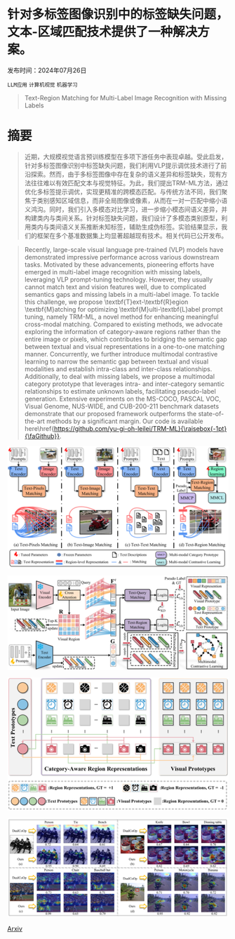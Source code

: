 # 针对多标签图像识别中的标签缺失问题，文本-区域匹配技术提供了一种解决方案。

发布时间：2024年07月26日

`LLM应用` `计算机视觉` `机器学习`

> Text-Region Matching for Multi-Label Image Recognition with Missing Labels

# 摘要

> 近期，大规模视觉语言预训练模型在多项下游任务中表现卓越。受此启发，针对多标签图像识别中标签缺失问题，我们利用VLP提示调优技术进行了前沿探索。然而，由于多标签图像中存在复杂的语义差异和标签缺失，现有方法往往难以有效匹配文本与视觉特征。为此，我们提出TRM-ML方法，通过优化多标签提示调优，实现更精准的跨模态匹配。与传统方法不同，我们聚焦于类别感知区域信息，而非全局图像或像素，从而在一对一匹配中缩小语义鸿沟。同时，我们引入多模态对比学习，进一步缩小模态间语义差异，并构建类内与类间关系。针对标签缺失问题，我们设计了多模态类别原型，利用类内与类间语义关系推断未知标签，辅助生成伪标签。实验结果显示，我们的框架在多个基准数据集上均显著超越现有技术。相关代码已公开发布。

> Recently, large-scale visual language pre-trained (VLP) models have demonstrated impressive performance across various downstream tasks. Motivated by these advancements, pioneering efforts have emerged in multi-label image recognition with missing labels, leveraging VLP prompt-tuning technology. However, they usually cannot match text and vision features well, due to complicated semantics gaps and missing labels in a multi-label image. To tackle this challenge, we propose \textbf{T}ext-\textbf{R}egion \textbf{M}atching for optimizing \textbf{M}ulti-\textbf{L}abel prompt tuning, namely TRM-ML, a novel method for enhancing meaningful cross-modal matching. Compared to existing methods, we advocate exploring the information of category-aware regions rather than the entire image or pixels, which contributes to bridging the semantic gap between textual and visual representations in a one-to-one matching manner. Concurrently, we further introduce multimodal contrastive learning to narrow the semantic gap between textual and visual modalities and establish intra-class and inter-class relationships. Additionally, to deal with missing labels, we propose a multimodal category prototype that leverages intra- and inter-category semantic relationships to estimate unknown labels, facilitating pseudo-label generation. Extensive experiments on the MS-COCO, PASCAL VOC, Visual Genome, NUS-WIDE, and CUB-200-211 benchmark datasets demonstrate that our proposed framework outperforms the state-of-the-art methods by a significant margin. Our code is available here\href{https://github.com/yu-gi-oh-leilei/TRM-ML}{\raisebox{-1pt}{\faGithub}}.

![针对多标签图像识别中的标签缺失问题，文本-区域匹配技术提供了一种解决方案。](../../../paper_images/2407.18520/x1.png)

![针对多标签图像识别中的标签缺失问题，文本-区域匹配技术提供了一种解决方案。](../../../paper_images/2407.18520/x2.png)

![针对多标签图像识别中的标签缺失问题，文本-区域匹配技术提供了一种解决方案。](../../../paper_images/2407.18520/x3.png)

![针对多标签图像识别中的标签缺失问题，文本-区域匹配技术提供了一种解决方案。](../../../paper_images/2407.18520/x4.png)

[Arxiv](https://arxiv.org/abs/2407.18520)